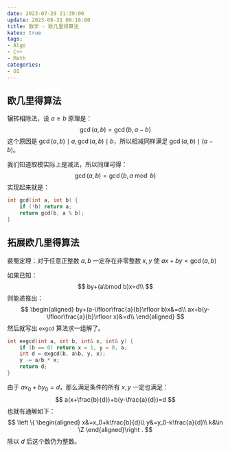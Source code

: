 ```yaml
---
date: 2023-07-29 21:39:00
update: 2023-08-31 00:16:00
title: 数学 - 欧几里得算法
katex: true
tags:
- Algo
- C++
- Math
categories:
- OI
---
```


## 欧几里得算法

辗转相除法，设 $a\ge b$ 原理是：
$$
\gcd(a,b)=\gcd(b,a-b)
$$
这个原因是 $\gcd(a,b)\mid a,\gcd(a,b)\mid b$，所以相减同样满足 $\gcd(a,b)\mid (a-b)$。

我们知道取模实际上是减法，所以同理可得：
$$
\gcd(a,b)=\gcd(b,a\bmod b)
$$
实现起来就是：

```cpp
int gcd(int a, int b) {
    if (!b) return a;
    return gcd(b, a % b);
}
```

## 拓展欧几里得算法

裴蜀定理：对于任意正整数 $a,b$ 一定存在非零整数 $x,y$ 使 $ax+by=\gcd(a,b)$

如果已知：
$$
by+(a\bmod b)x=d\\
$$
则能递推出：
$$
\begin{aligned}
by+(a-\lfloor\frac{a}{b}\rfloor b)x&=d\\
ax+b(y-\lfloor\frac{a}{b}\rfloor x)&=d\\
\end{aligned}
$$
然后就写出 `exgcd` 算法求一组解了。

```cpp
int exgcd(int a, int b, int& x, int& y) {
    if (b == 0) return x = 1, y = 0, a;
    int d = exgcd(b, a%b, y, x);
    y -= a/b * x;
    return d;
}
```

由于 $ax_0+by_0=d$，那么满足条件的所有 $x,y$ 一定也满足：
$$
a(x+\frac{b}{d})+b(y-\frac{a}{d})=d
$$
也就有通解如下：
$$
\left \{ \begin{aligned}
x&=x_0+k\frac{b}{d}\\
y&=y_0-k\frac{a}{d}\\
k&\in \Z
\end{aligned}\right .
$$
除以 $d$ 后这个数仍为整数。

